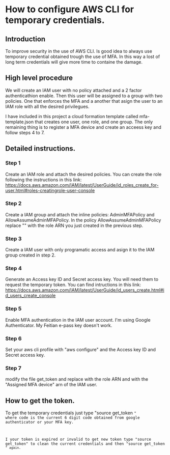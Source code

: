 # How to configure AWS CLI for temporary credentials.

## Introduction

To improve security in the use of AWS CLI. Is good idea to always use temporary credential obtained trough the use of MFA. In this way a lost of long term credentials will give more time to containe the damage.

## High level procedure

We will create an IAM user with no policy attached and a 2 factor authenticathion enable. Then this user will be assigned to a group with two policies. One that enforces the MFA and a another that asign the user to an IAM role with all the desired privilegues. 

I have included in this project a cloud formation template called mfa-template.json that creates one user, one role, and one group. The only remaining thing is to register a MFA device and create an acceess key and follow steps 4 to 7. 

## Detailed instructions.

### Step 1
Create an IAM role and attach the desired policies. You can create the role following the instructions in this link: https://docs.aws.amazon.com/IAM/latest/UserGuide/id_roles_create_for-user.html#roles-creatingrole-user-console

### Step 2
Create a IAM group and attach the inline policies: AdminMFAPolicy and AllowAssumeAdminMFAPolicy. In the policy AllowAssumeAdminMFAPolicy replace "<role ARN>" with the role ARN you just created in the previous step.

### Step 3
Create a IAM user with only programatic access and asign it to the IAM group created in step 2. 

### Step 4
Generate an Access key ID and Secret access key. You will need them to request the temporary token. 
You can find intructions in this link: https://docs.aws.amazon.com/IAM/latest/UserGuide/id_users_create.html#id_users_create_console

### Step 5
Enable MFA authentication in the IAM user account. I'm using Google Authenticator. My Feitian e-pass key doesn't work.

### Step 6
Set your aws cli  profile with "aws configure" and the Access key ID and Secret access key. 

### Step 7
modify the file get_token and replace <role ARN> with the role ARN and <MFA Serial ARN> with the "Assigned MFA device" arn of the IAM user.
  
## How to get the token.
To get the temporary credentials just type "source get_token <code>" where code is the current 6 digit code obtained from google authenticator or your MFA key.
  
I your token is expired or invalid to get new token type "source get_token" to clean the current credentials and then "source get_token <code>" again.
